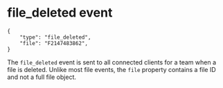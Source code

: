 # file_deleted event

	{
		"type": "file_deleted",
		"file": "F2147483862",
	}

The `file_deleted` event is sent to all connected clients for a team when a
file is deleted. Unlike most file events, the `file` property contains a file
ID and not a full file object.
